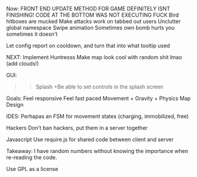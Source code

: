 Now:
  FRONT END UPDATE METHOD FOR GAME DEFINITELY ISNT FINISHING! CODE AT THE BOTTOM WAS NOT EXECUTING FUCK
  Bird hitboxes are mucked
  Make attacks work on tabbed out users 
  Unclutter global namespace
  Swipe animation
  Sometimes own bomb hurts you sometimes it doesn't
  
  Let config report on cooldown, and turn that into what tooltip used

  NEXT:
    Implement Huntresss
    Make map look cool with random shit lmao (add clouds!)

GUI:
  >> Splash
    +Be able to set controls in the splash screen

Goals:
  Feel responsive
  Feel fast paced
  Movement + Gravity + Physics
  Map Design

IDES:
  Perhapas an FSM for movement states (charging, immobilized, free)

Hackers
  Don't ban hackers, put them in a server together

Javascript
  Use require.js for shared code between client and server

Takeaway:
  I have random numbers without knowing the importance when re-reading the code.

Use GPL as a license

